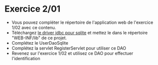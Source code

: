 # Exercice 2/01

* Vous pouvez compléter le répertoire de l'application web de l'exercice 1/02 avec ce contenu.
* Téléchargez [le driver jdbc pour sqlite](https://oss.sonatype.org/content/repositories/releases/org/xerial/sqlite-jdbc/3.20.0/sqlite-jdbc-3.20.0.jar) et mettez le dans le répertoire "WEB-INF/lib" de ce projet.
* Complétez le UserDaoSqlite
* Complétez la servlet RegisterServlet pour utiliser ce DAO
* Revenez sur l'exercice 1/02 et utilisez ce DAO pour effectuer l'identification

